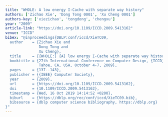 ```yaml
---
title: "WHOLE: A low energy I-Cache with separate way history"
authors: ['Zichao Xie', 'Dong Tong 0001', 'Xu Cheng 0001']
authors-key: ['xiezichao', 'tongdong', 'chengxu']
year: "2009"
article-link: "https://doi.org/10.1109/ICCD.2009.5413162"
venue: "ICCD"
bibex: "@inproceedings{DBLP:conf/iccd/XieTC09,
  author    = {Zichao Xie and
               Dong Tong and
               Xu Cheng},
  title     = {{WHOLE:} {A} low energy I-Cache with separate way history},
  booktitle = {27th International Conference on Computer Design, {ICCD} 2009, Lake
               Tahoe, CA, USA, October 4-7, 2009},
  pages     = {137--143},
  publisher = {{IEEE} Computer Society},
  year      = {2009},
  url       = {https://doi.org/10.1109/ICCD.2009.5413162},
  doi       = {10.1109/ICCD.2009.5413162},
  timestamp = {Wed, 16 Oct 2019 14:14:52 +0200},
  biburl    = {https://dblp.org/rec/conf/iccd/XieTC09.bib},
  bibsource = {dblp computer science bibliography, https://dblp.org}
}"
---
```

